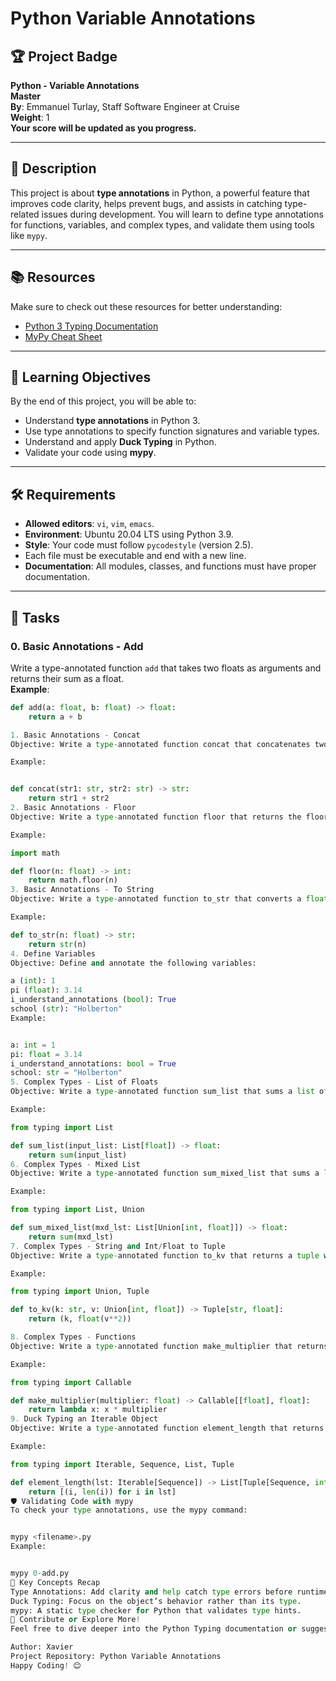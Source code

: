# Python Variable Annotations

## 🏆 Project Badge
**Python - Variable Annotations**  
**Master**  
**By**: Emmanuel Turlay, Staff Software Engineer at Cruise  
**Weight**: 1  
**Your score will be updated as you progress.**

---

## 📖 Description
This project is about **type annotations** in Python, a powerful feature that improves code clarity, helps prevent bugs, and assists in catching type-related issues during development. You will learn to define type annotations for functions, variables, and complex types, and validate them using tools like `mypy`.

---

## 📚 Resources
Make sure to check out these resources for better understanding:
- [Python 3 Typing Documentation](https://docs.python.org/3/library/typing.html)  
- [MyPy Cheat Sheet](https://mypy.readthedocs.io/en/stable/cheat_sheet_py3.html)

---

## 🎯 Learning Objectives
By the end of this project, you will be able to:
- Understand **type annotations** in Python 3.
- Use type annotations to specify function signatures and variable types.
- Understand and apply **Duck Typing** in Python.
- Validate your code using **mypy**.

---

## 🛠 Requirements
- **Allowed editors**: `vi`, `vim`, `emacs`.  
- **Environment**: Ubuntu 20.04 LTS using Python 3.9.  
- **Style**: Your code must follow `pycodestyle` (version 2.5).  
- Each file must be executable and end with a new line.  
- **Documentation**: All modules, classes, and functions must have proper documentation.

---

## 📝 Tasks

### 0. Basic Annotations - Add
Write a type-annotated function `add` that takes two floats as arguments and returns their sum as a float.  
**Example**:
```python
def add(a: float, b: float) -> float:
    return a + b

1. Basic Annotations - Concat
Objective: Write a type-annotated function concat that concatenates two strings.

Example:


def concat(str1: str, str2: str) -> str:
    return str1 + str2
2. Basic Annotations - Floor
Objective: Write a type-annotated function floor that returns the floor of a float.

Example:

import math

def floor(n: float) -> int:
    return math.floor(n)
3. Basic Annotations - To String
Objective: Write a type-annotated function to_str that converts a float to its string representation.

Example:

def to_str(n: float) -> str:
    return str(n)
4. Define Variables
Objective: Define and annotate the following variables:

a (int): 1
pi (float): 3.14
i_understand_annotations (bool): True
school (str): "Holberton"
Example:


a: int = 1
pi: float = 3.14
i_understand_annotations: bool = True
school: str = "Holberton"
5. Complex Types - List of Floats
Objective: Write a type-annotated function sum_list that sums a list of floats.

Example:

from typing import List

def sum_list(input_list: List[float]) -> float:
    return sum(input_list)
6. Complex Types - Mixed List
Objective: Write a type-annotated function sum_mixed_list that sums a list containing integers and floats.

Example:

from typing import List, Union

def sum_mixed_list(mxd_lst: List[Union[int, float]]) -> float:
    return sum(mxd_lst)
7. Complex Types - String and Int/Float to Tuple
Objective: Write a type-annotated function to_kv that returns a tuple with a string and the square of an int/float as a float.

Example:

from typing import Union, Tuple

def to_kv(k: str, v: Union[int, float]) -> Tuple[str, float]:
    return (k, float(v**2))

8. Complex Types - Functions
Objective: Write a type-annotated function make_multiplier that returns a function to multiply a float by a given multiplier.

Example:

from typing import Callable

def make_multiplier(multiplier: float) -> Callable[[float], float]:
    return lambda x: x * multiplier
9. Duck Typing an Iterable Object
Objective: Write a type-annotated function element_length that returns a list of tuples containing an element and its length.

Example:

from typing import Iterable, Sequence, List, Tuple

def element_length(lst: Iterable[Sequence]) -> List[Tuple[Sequence, int]]:
    return [(i, len(i)) for i in lst]
🛡️ Validating Code with mypy
To check your type annotations, use the mypy command:


mypy <filename>.py
Example:


mypy 0-add.py
📌 Key Concepts Recap
Type Annotations: Add clarity and help catch type errors before runtime.
Duck Typing: Focus on the object’s behavior rather than its type.
mypy: A static type checker for Python that validates type hints.
🌟 Contribute or Explore More!
Feel free to dive deeper into the Python Typing documentation or suggest improvements to this repository. 🚀

Author: Xavier
Project Repository: Python Variable Annotations
Happy Coding! 😊